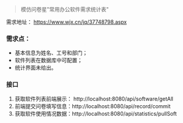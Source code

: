 > 模仿问卷星"常用办公软件需求统计表"

 需求地址：
 https://www.wjx.cn/jq/37748798.aspx
 
 ### 需求点： 
   - 基本信息为姓名、工号和部门；
   - 软件列表在数据库中可配置；
   - 统计界面未给出。
 
 
 ### 接口
  1. 获取软件列表前端展示： http://localhost:8080/api/software/getAll
  2. 前端提交问卷填写信息：http://localhost:8080/api/record/commit
  3. 获取软件使用情况数据：http://localhost:8080/api/statistics/pullSoft

